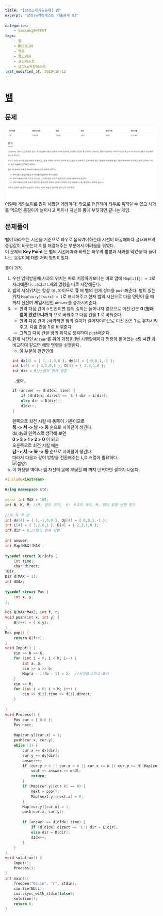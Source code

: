 ```yaml
---
title: "[삼성코테기출문제] 뱀"
excerpt: "삼성sw역량테스트 기출문제 03"

categories:
    - SamsungSWTEST
tags:
    - 뱀
    - BOJ3190
    - 백준
    - 알고리즘
    - 코딩테스트
    - 삼성sw역량테스트
last_modified_at: 2019-10-12
---  
```

# [뱀](https://www.acmicpc.net/problem/3190)  
  
## 문제  
[![문제](/assets/BOJ-samsung/2019-10-12-SamsungEX03-img01.jpg)](/assets/BOJ-samsung/2019-10-12-SamsungEX03-img01.jpg)  
어릴때 게임보이로 많이 해봤던 게임이다! 앞으로 전진하며 좌우로 움직일 수 있고 사과를 먹으면 몸길이가 늘어나고 벽이나 자신의 몸에 부딪히면 끝나는 게임.  

## 문제풀이  
뱀이 바라보는 시선을 기준으로 좌우로 움직여야하는데 시선이 바뀔때마다 절대좌표의 증감값이 바뀌는데 이를 해결해주는 부분에서 어려움을 겪었다.  
이 문제의 __Key Point__ 는 뱀의 시선에따라 바뀌는 좌우의 방향과 사과를 먹었을 때 늘어나는 몸길이에 대한 처리 방법이었다.
  
풀이 과정  
1. 우선 입력받을때 사과의 위치는 따로 저장하기보다는 바로 맵에 `Map[i][j] = 2`로 처리해준다. 그리고 `L`개의 명령을 따로 저장해둔다.
2. 뱀의  시작위치는 항상 `(0,0)`이므로 __큐__ 에 뱀의 현재 정보를 `push`해준다. 뱀이 있는 위치 `Map[cury][curx] = 1`로 표시해주고 현재 뱀의 시선으로 다음 명령이 올 때 까지 전진며 게임시간인 `Answer`를 증가시켜준다.
3. + 만약 다음 칸이 `0` 빈칸이면 뱀의 길이는 늘어나지 않으므로 이전 칸은 __0 (원래 뱀이 있었으니까 1)__ 으로 바꿔주고 다음 칸을 __1__ 로 바꿔준다.  
   + 만약 다음 칸이 `2`사과라면 뱀의 길이가 길어져야하므로 이전 칸은 __1__ 로 유지시켜주고, 다음 칸을 __1__ 로 바꿔준다.  
   + 그리고 다음 칸을 뱀의 위치로 생각하여 `push`해준다.  
4. 현재 시간인 `Answer`를 위의 과정을 1번 시행할때마다 명령이 들어있는 __`d`의 시간__ 과 비교하여 같으면 해당 명령을 실행한다.  
   + 이 부분이 관건인데   
    ```cpp  
    int dx[4] = { 1,-1,0,0 }, dy[4] = { 0,0,1,-1 };
    int L[4] = { 3,2,0,1 }, D[4] = { 2,3,1,0 };
    int dir = 0;//뱀의 현재 방향
	```  
	...생략...
	```cpp
    if (answer == d[dIdx].time) {
		if (d[dIdx].direct == 'L') dir = L[dir];
		else dir = D[dir];
		dIdx++;
	}
    ```  
	왼쪽으로 회전 시킬 때 동쪽이 기준이므로  
	__북 -> 서 -> 남 -> 동__ 순으로 사이클이 생긴다.  
	dx,dy의 인덱스로 생각해 보면  
	__0 > 3 > 1 > 2 > 0__ 이 되고  
	오른쪽으로 회전 시킬 때는  
	__남 -> 서 -> 북 -> 동__ 순으로 사이클이 생긴다.  
	따라서 다음과 같이 방향을 전환해주는 L,D 배열이 필요하다.  
	![설명1](/assets/2019-10-12-SamsungEX03-img02.jpg)  
5. 이 과정을 벽이나 뱀 자신의 몸에 부딪힐 때 까지 반복하면 결과가 나온다.

```cpp  
#include<iostream>

using namespace std;

const int MAX = 100;
int N, K, M; //N: 맵의 크기,  K: 사과의 개수, M: 뱀의 방향 변환 횟수

//우 좌 하 상
int dx[4] = { 1,-1,0,0 }, dy[4] = { 0,0,1,-1 };
int L[4] = { 3,2,0,1 }, D[4] = { 2,3,1,0 };
int dir = 0;//뱀의 현재 방향

int answer;
int Map[MAX][MAX];

typedef struct DirInfo {
	int time;
	char direct;
}Dir;
Dir d[MAX + 1];
int dIdx;

typedef struct Pos {
	int x, y;
};

Pos Q[MAX*MAX]; int f, r;
void push(int x, int y) {
	Q[r++] = { x,y};
}
Pos pop() {
	return Q[f++];
}
void Input() {
	cin >> N >> K;
	for (int i = 0; i < K; i++) {
		int a, b;
		cin >> a >> b;
		Map[a - 1][b - 1] = 2;	//사과를 2라고 표시
	}
	cin >> M;
	for (int i = 0; i < M; i++) {
		cin >> d[i].time >> d[i].direct;
	}

}
void Process() {
	Pos cur = { 0,0 };
	Pos next;

	Map[cur.y][cur.x] = 1;
	push(cur.x, cur.y);
	while (1) {
		cur.x += dx[dir];
		cur.y += dy[dir];
		answer++;
		if (cur.y < 0 || cur.x < 0 || cur.x >= N || cur.y >= N||Map[cur.y][cur.x]==1) {
			cout << answer << endl;
			return;
		}
		if (Map[cur.y][cur.x] == 0) {
			next = pop();
			Map[next.y][next.x] = 0;
		}
		Map[cur.y][cur.x] = 1;
		push(cur.x, cur.y);

		if (answer == d[dIdx].time) {
			if (d[dIdx].direct == 'L') dir = L[dir];
			else dir = D[dir];
			dIdx++;
		}
	}
}
void solution() {
	Input();
	Process();
}
int main(){
	freopen("03.in", "r", stdin);
	cin.tie(NULL);
	ios::sync_with_stdio(false);
	solution();
	return 0;
}
```